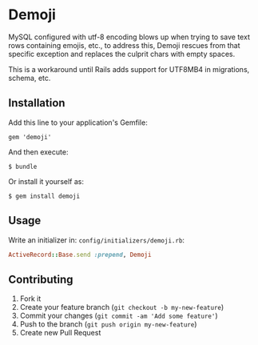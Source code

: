 # Demoji

MySQL configured with utf-8 encoding blows up when trying to save text rows containing emojis, etc., to address this, Demoji rescues from that specific exception and replaces the culprit chars with empty spaces.

This is a workaround until Rails adds support for UTF8MB4 in migrations, schema, etc.

## Installation

Add this line to your application's Gemfile:

    gem 'demoji'

And then execute:

    $ bundle

Or install it yourself as:

    $ gem install demoji

## Usage

Write an initializer in: `config/initializers/demoji.rb`:

```ruby
ActiveRecord::Base.send :prepend, Demoji
```

## Contributing

1. Fork it
2. Create your feature branch (`git checkout -b my-new-feature`)
3. Commit your changes (`git commit -am 'Add some feature'`)
4. Push to the branch (`git push origin my-new-feature`)
5. Create new Pull Request
